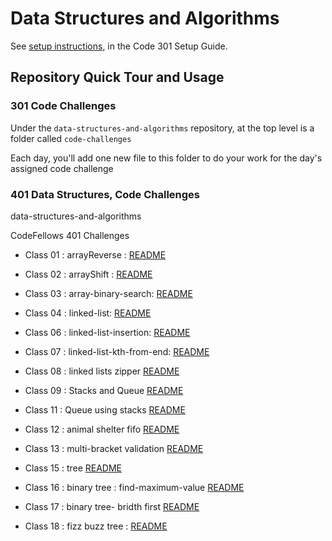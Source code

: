 # Data Structures and Algorithms

See [setup instructions](https://codefellows.github.io/setup-guide/code-301/3-code-challenges), in the Code 301 Setup Guide.

## Repository Quick Tour and Usage

### 301 Code Challenges

Under the `data-structures-and-algorithms` repository, at the top level is a folder called `code-challenges`

Each day, you'll add one new file to this folder to do your work for the day's assigned code challenge

### 401 Data Structures, Code Challenges

data-structures-and-algorithms

CodeFellows 401 Challenges

- Class 01 : arrayReverse : [README](https://github.com/mohammad-qethama/data-structures-and-algorithms/blob/master/challenges/arr-reverse/README.md)

- Class 02 : arrayShift : [README](https://github.com/mohammad-qethama/data-structures-and-algorithms/blob/master/challenges/arrayShift/README.md)

- Class 03 : array-binary-search: [README](https://github.com/mohammad-qethama/data-structures-and-algorithms/blob/master/challenges/array-binary-search/README.md)

- Class 04 : linked-list: [README](https://github.com/mohammad-qethama/data-structures-and-algorithms/blob/master/challenges/Data-Structure/linkedList/README.md)

- Class 06 : linked-list-insertion: [README](https://github.com/mohammad-qethama/data-structures-and-algorithms/blob/master/challenges/Data-Structure/linkedList/READMEins.md)

- Class 07 : linked-list-kth-from-end: [README](https://github.com/mohammad-qethama/data-structures-and-algorithms/blob/master/challenges/Data-Structure/linkedList/READMEkth.md)

- Class 08 : linked lists zipper [README](https://github.com/mohammad-qethama/data-structures-and-algorithms/blob/master/challenges/llZip/README.md)

- Class 09 : Stacks and Queue [README](https://github.com/mohammad-qethama/data-structures-and-algorithms/blob/master/challenges/stacksAndQueues/README.md)

- Class 11 : Queue using stacks [README](https://github.com/mohammad-qethama/data-structures-and-algorithms/blob/master/challenges/queueWithStacks/README.md)

- Class 12 : animal shelter fifo [README](https://github.com/mohammad-qethama/data-structures-and-algorithms/blob/master/challenges/fifoAnimalShelter/README.md)

- Class 13 : multi-bracket validation [README](https://github.com/mohammad-qethama/data-structures-and-algorithms/blob/master/challenges/multiBracketValidation/README.md)

- Class 15 : tree [README](https://github.com/mohammad-qethama/data-structures-and-algorithms/blob/master/challenges/tree/README.md)

- Class 16 : binary tree : find-maximum-value [README](https://github.com/mohammad-qethama/data-structures-and-algorithms/blob/master/challenges/find-maximum-binary-tree/README.md)

- Class 17 : binary tree- bridth first [README](https://github.com/mohammad-qethama/data-structures-and-algorithms/blob/master/challenges/breadth-first/README.md)


- Class 18 : fizz buzz tree :  [README](https://github.com/mohammad-qethama/data-structures-and-algorithms/blob/master/challenges/fizzBuzzTree/README.md)


<!-- - Please follow the instructions specific to your 401 language, which can be found in the directory below, matching your course. -->
